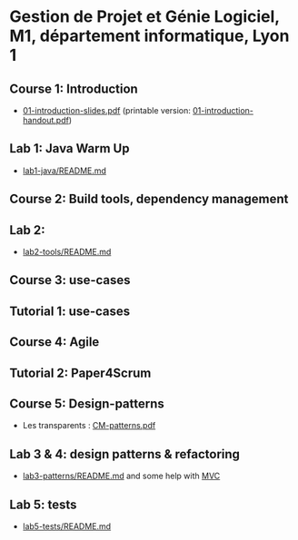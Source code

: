 # Gestion de Projet et Génie Logiciel, M1, département informatique, Lyon 1

## Course 1: Introduction

* [01-introduction-slides.pdf](01-introduction-slides.pdf)
  (printable version: [01-introduction-handout.pdf](01-introduction-handout.pdf))
  
## Lab 1: Java Warm Up

* [lab1-java/README.md](lab1-java/README.md)

## Course 2: Build tools, dependency management

## Lab 2: 

* [lab2-tools/README.md](lab2-tools/README.md)

## Course 3: use-cases

## Tutorial 1: use-cases

## Course 4: Agile

## Tutorial 2: Paper4Scrum

## Course 5: Design-patterns

* Les transparents : [CM-patterns.pdf](https://perso.liris.cnrs.fr/lionel.medini/enseignement/M1IF01/CM-patterns.pdf)

## Lab 3 & 4: design patterns & refactoring

* [lab3-patterns/README.md](lab3-patterns/README.md) and some help
  with [MVC](lab3-patterns/mvc.md)

## Lab 5: tests

* [lab5-tests/README.md](lab5-tests/README.md)
